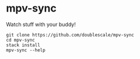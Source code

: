 # mpv-sync

Watch stuff with your buddy!

```shell
git clone https://github.com/doublescale/mpv-sync
cd mpv-sync
stack install
mpv-sync --help
```
